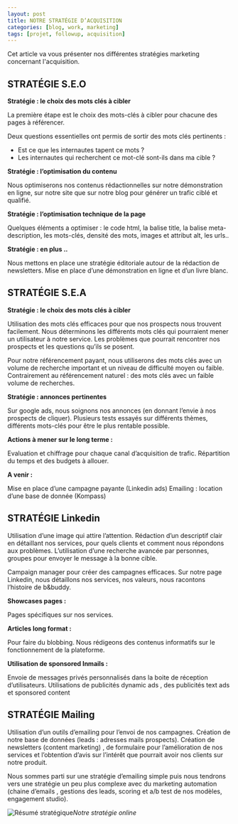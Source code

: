 ```yaml
---
layout: post
title: NOTRE STRATÉGIE D’ACQUISITION	
categories: [blog, work, marketing]
tags: [projet, followup, acquisition]
--- 
```


Cet article va vous présenter nos différentes stratégies marketing concernant l'acquisition.


<!-- readmore -->

## STRATÉGIE S.E.O

**Stratégie : le choix des mots clés à cibler**

La première étape est le choix des mots-clés à cibler pour chacune des pages
à référencer.

Deux questions essentielles ont permis de sortir des mots clés pertinents :
- Est ce que les internautes tapent ce mots ?
- Les internautes qui recherchent ce mot-clé sont-ils dans ma cible ?

**Stratégie : l’optimisation du contenu**

Nous optimiserons nos contenus rédactionnelles sur notre démonstration en 
ligne, sur notre site que sur notre blog pour générer un trafic ciblé et qualifié. 

**Stratégie : l’optimisation technique de la page**

Quelques éléments a optimiser : le code html, la balise title, la balise
meta-description, les mots-clés, densité des mots, images et attribut alt, les urls..

**Stratégie : en plus ..**

Nous mettons en place une stratégie éditoriale autour de la rédaction de 
newsletters.
Mise en place d’une démonstration en ligne et d’un livre blanc.



## STRATÉGIE S.E.A

**Stratégie : le choix des mots clés à cibler**

Utilisation des mots clés efficaces pour que nos prospects nous
trouvent facilement.
Nous déterminons les différents mots clés qui pourraient mener un 
utilisateur à notre service. Les problèmes que pourrait rencontrer nos prospects
et les questions qu’ils se posent.

Pour notre référencement payant, nous utiliserons des mots clés avec un 
volume de recherche important et un niveau de difficulté moyen ou faible.
Contrairement au référencement naturel : des mots clés avec un faible volume
de recherches.

**Stratégie : annonces pertinentes**

Sur google ads, nous soignons nos annonces (en donnant l’envie à nos 
prospects de cliquer).
Plusieurs tests essayés sur différents thèmes, différents mots-clés pour être le
plus rentable possible.

**Actions à mener sur le long terme :**

Evaluation et chiffrage pour chaque canal d’acquisition de trafic.
Répartition du temps et des budgets à allouer.

**A venir :**

Mise en place d’une campagne payante (Linkedin ads)
Emailing : location d’une base de donnée (Kompass) 


## STRATÉGIE Linkedin

Utilisation d’une image qui attire l’attention.
Rédaction d’un descriptif clair en détaillant nos services, pour quels clients et
comment nous répondons aux problèmes.
L’utilisation d’une recherche avancée par personnes, groupes pour envoyer le
message à la bonne cible.

Campaign manager pour créer des campagnes efficaces.
Sur notre page Linkedin, nous détaillons nos services, nos valeurs, nous 
racontons l’histoire de b&buddy.

**Showcases pages :**

Pages spécifiques sur nos services.

**Articles long format :**

Pour faire du blobbing. Nous rédigeons des contenus informatifs sur le
fonctionnement de la plateforme.

**Utilisation de sponsored Inmails :**

Envoie de messages privés personnalisés dans la boite de réception 
d’utilisateurs.
Utilisations de publicités dynamic ads , des publicités text ads et sponsored content

## STRATÉGIE Mailing

Utilisation d’un outils d’emailing pour l’envoi de nos campagnes.
Création de notre base de données (leads : adresses mails prospects).
Création de newsletters (content marketing) , de formulaire pour l’amélioration
de nos services et l’obtention d’avis sur l’intérêt que pourrait avoir nos clients
sur notre produit.

Nous sommes parti sur une stratégie d’emailing simple puis nous tendrons vers 
une stratégie un peu plus complexe avec du marketing automation
(chaine d’emails , gestions des leads, scoring et a/b test de nos modèles,
engagement studio).


![Résumé stratégique](https://i.imgsafe.org/cc/cc8d91cdf9.png "Résumé stratégique")*Notre stratégie online*